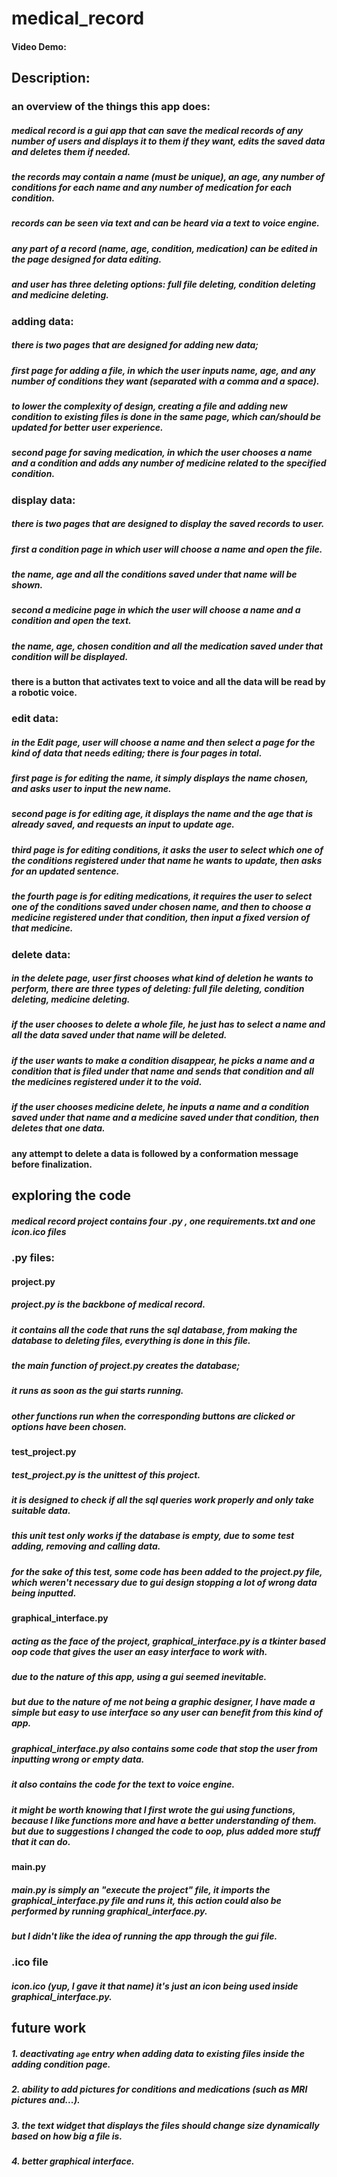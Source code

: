 # medical_record
#### Video Demo:
## Description:

### an overview of the things this app does:
##### medical record is a gui app that can save the medical records of any number of users and displays it to them if they want, edits the saved data and deletes them if needed.
##### the records may contain a name (must be unique), an age, any number of conditions for each name and any number of medication for each condition.
##### records can be seen via text and can be heard via a text to voice engine.
##### any part of a record (name, age, condition, medication) can be edited in the page designed for data editing.
##### and user has three deleting options: full file deleting, condition deleting and medicine deleting.


### adding data:
##### there is two pages that are designed for adding new data; 
##### first page for adding a file, in which the user inputs name, age, and any number of conditions they want (separated with a comma and a space).
##### to lower the complexity of design, creating a file and adding new condition to existing files is done in the same page, which can/should be updated for better user experience.
##### second page for saving medication, in which the user chooses a name and a condition and adds any number of medicine related to the specified condition.


### display data:
##### there is two pages that are designed to display the saved records to user.
##### first a condition page in which user will choose a name and open the file.
##### the name, age and all the conditions saved under that name will be shown.
##### second a medicine page in which the user will choose a name and a condition and open the text. 
##### the name, age, chosen condition and all the medication saved under that condition will be displayed.
#### there is a button that activates text to voice and all the data will be read by a robotic voice.


### edit data:
##### in the Edit page, user will choose a name and then select a page for the kind of data that needs editing; there is four pages in total.
##### first page is for editing the name, it simply displays the name chosen, and asks user to input the new name.
##### second page is for editing age, it displays the name and the age that is already saved, and requests an input to update age.
##### third page is for editing conditions, it asks the user to select which one of the conditions registered under that name he wants to update, then asks for an updated sentence.
##### the fourth page is for editing medications, it requires the user to select one of the conditions saved under chosen name, and then to choose a medicine registered under that condition, then input a fixed version of that medicine.


### delete data:
##### in the delete page, user first chooses what kind of deletion he wants to perform, there are three types of deleting: full file deleting, condition deleting, medicine deleting.
##### if the user chooses to delete a whole file, he just has to select a name and all the data saved under that name will be deleted.
##### if the user wants to make a condition disappear, he picks a name and a condition that is filed under that name and sends that condition and all the medicines registered under it to the void.
##### if the user chooses medicine delete, he inputs a name and a condition saved under that name and a medicine saved under that condition, then deletes that one data.
#### any attempt to delete a data is followed by a conformation message before finalization.


## exploring the code
##### medical record project contains four .py , one requirements.txt and one icon.ico files

### .py files:

#### project.py
##### project.py is the backbone of medical record.
##### it contains all the code that runs the sql database, from making the database to deleting files, everything is done in this file.
##### the main function of project.py creates the database;
##### it runs as soon as the gui starts running.
##### other functions run when the corresponding buttons are clicked or options have been chosen.


#### test_project.py
##### test_project.py is the unittest of this project.
##### it is designed to check if all the sql queries work properly and only take suitable data.
##### this unit test only works if the database is empty, due to some test adding, removing and calling data.
##### for the sake of this test, some code has been added to the project.py file, which weren't necessary due to gui design stopping a lot of wrong data being inputted.


#### graphical_interface.py
##### acting as the face of the project, graphical_interface.py is a tkinter based oop code that gives the user an easy interface to work with.
##### due to the nature of this app, using a gui seemed inevitable.
##### but due to the nature of me not being a graphic designer, I have made a simple but easy to use interface so any user can benefit from this kind of app.
##### graphical_interface.py also contains some code that stop the user from inputting wrong or empty data.
##### it also contains the code for the text to voice engine.
##### it might be worth knowing that I first wrote the gui using functions, because I like functions more and have a better understanding of them. but due to suggestions I changed the code to oop, plus added more stuff that it can do.


#### main.py
##### main.py is simply an "execute the project" file, it imports the graphical_interface.py file and runs it, this action could also be performed by running graphical_interface.py.
##### but I didn't like the idea of running the app through the gui file.


### .ico file
##### icon.ico (yup, I gave it that name) it's just an icon being used inside graphical_interface.py.


## future work

##### 1. deactivating `age` entry when adding data to existing files inside the adding condition page.
##### 2. ability to add pictures for conditions and medications (such as MRI pictures and...).
##### 3. the text widget that displays the files should change size dynamically based on how big a file is.
##### 4. better graphical interface.






